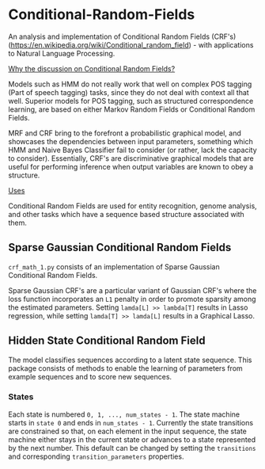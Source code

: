 # Conditional-Random-Fields
An analysis and implementation of Conditional Random Fields (CRF's) (https://en.wikipedia.org/wiki/Conditional_random_field) - with applications to Natural Language Processing.


<ins>Why the discussion on Conditional Random Fields?</ins>

Models such as HMM do not really work that well on complex POS tagging (Part of speech tagging) tasks, since they do not deal with context all that well. Superior models for POS tagging, such as structured correspondence learning, are based on either Markov Random Fields or Conditional Random Fields.

MRF and CRF bring to the forefront a probabilistic graphical model, and showcases the dependencies between input parameters, something which HMM and Naive Bayes Classifier fail to consider (or rather, lack the capacity to consider). Essentially, CRF's are discriminative graphical models that are useful for performing inference when output variables are known to obey a structure.

<ins>Uses</ins>

Conditional Random Fields are used for entity recognition, genome analysis, and other tasks which have a sequence based structure associated with them.

## Sparse Gaussian Conditional Random Fields

```crf_math_1.py``` consists of an implementation of Sparse Gaussian Conditional Random Fields. 

Sparse Gaussian CRF's are a particular variant of Gaussian CRF's where the loss function incorporates an ```L1``` penalty in order to promote sparsity among the estimated parameters. Setting ```lamda[L] >> lambda[T]``` results in Lasso regression, while setting ```lamda[T] >> lamda[L]``` results in a Graphical Lasso.

## Hidden State Conditional Random Field
The model classifies sequences according to a latent state sequence. This package consists of methods to enable the learning of parameters from example sequences and to score new sequences.

### States
Each state is numbered ```0, 1, ..., num_states - 1```. The state machine starts in ```state 0``` and ends in ```num_states - 1```. Currently the state transitions are constrained so that, on each element in the input sequence, the state machine either stays in the current state or advances to a state represented by the next number. This default can be changed by setting the ```transitions``` and corresponding ```transition_parameters``` properties.
